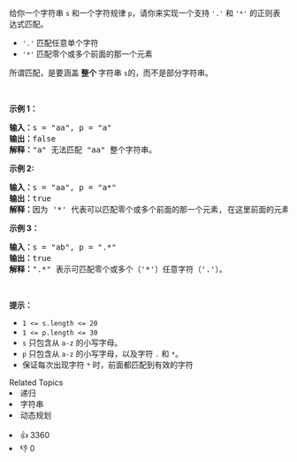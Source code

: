 <p>给你一个字符串&nbsp;<code>s</code>&nbsp;和一个字符规律&nbsp;<code>p</code>，请你来实现一个支持 <code>'.'</code>&nbsp;和&nbsp;<code>'*'</code>&nbsp;的正则表达式匹配。</p>

<ul>
	<li><code>'.'</code> 匹配任意单个字符</li>
	<li><code>'*'</code> 匹配零个或多个前面的那一个元素</li>
</ul>

<p>所谓匹配，是要涵盖&nbsp;<strong>整个&nbsp;</strong>字符串&nbsp;<code>s</code>的，而不是部分字符串。</p>
&nbsp;

<p><strong>示例 1：</strong></p>

<pre>
<strong>输入：</strong>s = "aa", p = "a"
<strong>输出：</strong>false
<strong>解释：</strong>"a" 无法匹配 "aa" 整个字符串。
</pre>

<p><strong>示例 2:</strong></p>

<pre>
<strong>输入：</strong>s = "aa", p = "a*"
<strong>输出：</strong>true
<strong>解释：</strong>因为 '*' 代表可以匹配零个或多个前面的那一个元素, 在这里前面的元素就是 'a'。因此，字符串 "aa" 可被视为 'a' 重复了一次。
</pre>

<p><strong>示例&nbsp;3：</strong></p>

<pre>
<strong>输入：</strong>s = "ab", p = ".*"
<strong>输出：</strong>true
<strong>解释：</strong>".*" 表示可匹配零个或多个（'*'）任意字符（'.'）。
</pre>

<p>&nbsp;</p>

<p><strong>提示：</strong></p>

<ul>
	<li><code>1 &lt;= s.length&nbsp;&lt;= 20</code></li>
	<li><code>1 &lt;= p.length&nbsp;&lt;= 30</code></li>
	<li><code>s</code>&nbsp;只包含从&nbsp;<code>a-z</code>&nbsp;的小写字母。</li>
	<li><code>p</code>&nbsp;只包含从&nbsp;<code>a-z</code>&nbsp;的小写字母，以及字符&nbsp;<code>.</code>&nbsp;和&nbsp;<code>*</code>。</li>
	<li>保证每次出现字符&nbsp;<code>*</code> 时，前面都匹配到有效的字符</li>
</ul>
<div><div>Related Topics</div><div><li>递归</li><li>字符串</li><li>动态规划</li></div></div><br><div><li>👍 3360</li><li>👎 0</li></div>